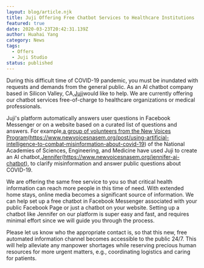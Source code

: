 ```yaml
---
layout: blog/article.njk
title: Juji Offering Free Chatbot Services to Healthcare Institutions
featured: true
date: 2020-03-23T20:42:31.139Z
author: Huahai Yang
category: News
tags:
  - Offers
  - Juji Studio
status: published
---
```

During this difficult time of COVID-19 pandemic, you must be inundated with requests and demands from the general public. As an AI chatbot company based in Silicon Valley, CA,[Juji](https://juji.io)would like to help. We are currently offering our chatbot services free-of-charge to healthcare organizations or medical professionals.



Juji's platform automatically answers user questions in Facebook Messenger or on a website based on a curated list of questions and answers. For example,[a group of volunteers from the New Voices Program](https://www.newvoicesnasem.org/post/using-artificial-intelligence-to-combat-misinformation-about-covid-19)(https://www.newvoicesnasem.org/post/using-artificial-intelligence-to-combat-misinformation-about-covid-19) of the National Academies of Sciences, Engineering, and Medicine have used Juji to create an AI chatbot,[Jennifer](https://www.newvoicesnasem.org/jennifer-ai-chatbot)(https://www.newvoicesnasem.org/jennifer-ai-chatbot), to clarify misinformation and answer public questions about COVID-19.



We are offering the same free service to you so that critical health information can reach more people in this time of need. With extended home stays, online media becomes a significant source of information. We can help set up a free chatbot in Facebook Messenger associated with your public Facebook Page or just a chatbot on your website. Setting up a chatbot like Jennifer on our platform is super easy and fast, and requires minimal effort since we will guide you through the process.



Please let us know who the appropriate contact is, so that this new, free automated information channel becomes accessible to the public 24/7. This will help alleviate any manpower shortages while reserving precious human resources for more urgent matters, e.g., coordinating logistics and caring for patients.
